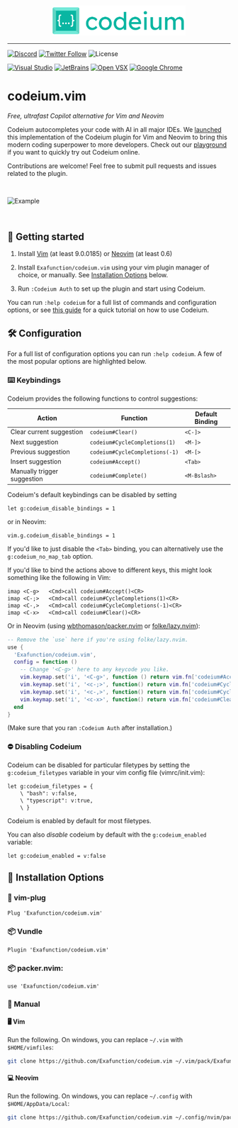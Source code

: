<p align="center">
  <img width="300" alt="Codeium" src="codeium.svg"/>
</p>

---

[![Discord](https://img.shields.io/discord/1027685395649015980?label=community&color=5865F2&logo=discord&logoColor=FFFFFF)](https://discord.gg/3XFf78nAx5)
[![Twitter Follow](https://img.shields.io/badge/style--blue?style=social&logo=twitter&label=Follow%20%40codeiumdev)](https://twitter.com/intent/follow?screen_name=codeiumdev)
![License](https://img.shields.io/github/license/Exafunction/codeium.vim)

[![Visual Studio](https://img.shields.io/visual-studio-marketplace/d/Codeium.codeium?label=Visual%20Studio&logo=visualstudio)](https://marketplace.visualstudio.com/items?itemName=Codeium.codeium)
[![JetBrains](https://img.shields.io/jetbrains/plugin/d/20540?label=JetBrains)](https://plugins.jetbrains.com/plugin/20540-codeium/)
[![Open VSX](https://img.shields.io/open-vsx/dt/Codeium/codeium?label=Open%20VSX)](https://open-vsx.org/extension/Codeium/codeium)
[![Google Chrome](https://img.shields.io/chrome-web-store/users/hobjkcpmjhlegmobgonaagepfckjkceh?label=Google%20Chrome&logo=googlechrome&logoColor=FFFFFF)](https://chrome.google.com/webstore/detail/codeium/hobjkcpmjhlegmobgonaagepfckjkceh)

# codeium.vim

_Free, ultrafast Copilot alternative for Vim and Neovim_

Codeium autocompletes your code with AI in all major IDEs. We [launched](https://www.codeium.com/blog/codeium-copilot-alternative-in-vim) this implementation of the Codeium plugin for Vim and Neovim to bring this modern coding superpower to more developers. Check out our [playground](https://www.codeium.com/playground) if you want to quickly try out Codeium online.

Contributions are welcome! Feel free to submit pull requests and issues related to the plugin.

<br />

![Example](https://user-images.githubusercontent.com/1908017/213154744-984b73de-9873-4b85-998f-799d92b28eec.gif)

<br />

## 🚀 Getting started

1. Install [Vim](https://github.com/vim/vim) (at least 9.0.0185) or [Neovim](https://github.com/neovim/neovim/releases/latest) (at
   least 0.6)

2. Install `Exafunction/codeium.vim` using your vim plugin manager of
   choice, or manually. See [Installation Options](#-installation-options) below.

3. Run `:Codeium Auth` to set up the plugin and start using Codeium.

You can run `:help codeium` for a full list of commands and configuration
options, or see [this guide](https://www.codeium.com/vim_tutorial) for a quick tutorial on how to use Codeium.

## 🛠️ Configuration

For a full list of configuration options you can run `:help codeium`.
A few of the most popular options are highlighted below.

### ⌨️ Keybindings

Codeium provides the following functions to control suggestions:

|Action|Function|Default Binding|
|---|---|---|
|Clear current suggestion| `codeium#Clear()` |`<C-]>`|
|Next suggestion| `codeium#CycleCompletions(1)` |`<M-]>`|
|Previous suggestion| `codeium#CycleCompletions(-1)` |`<M-[>`|
|Insert suggestion| `codeium#Accept()` |`<Tab>`|
|Manually trigger suggestion| `codeium#Complete()` |`<M-Bslash>`|

Codeium's default keybindings can be disabled by setting

```vim
let g:codeium_disable_bindings = 1
```

or in Neovim:

```vim
vim.g.codeium_disable_bindings = 1
```

If you'd like to just disable the `<Tab>` binding, you can alternatively
use the `g:codeium_no_map_tab` option.

If you'd like to bind the actions above to different keys, this might look something like the following in Vim:


```vim
imap <C-g>   <Cmd>call codeium#Accept()<CR>
imap <C-;>   <Cmd>call codeium#CycleCompletions(1)<CR>
imap <C-,>   <Cmd>call codeium#CycleCompletions(-1)<CR>
imap <C-x>   <Cmd>call codeium#Clear()<CR>
```

Or in Neovim (using [wbthomason/packer.nvim](https://github.com/wbthomason/packer.nvim#specifying-plugins) or [folke/lazy.nvim](https://github.com/folke/lazy.nvim)):

```lua
-- Remove the `use` here if you're using folke/lazy.nvim.
use {
  'Exafunction/codeium.vim',
  config = function ()
    -- Change '<C-g>' here to any keycode you like.
    vim.keymap.set('i', '<C-g>', function () return vim.fn['codeium#Accept']() end, { expr = true })
    vim.keymap.set('i', '<c-;>', function() return vim.fn['codeium#CycleCompletions'](1) end, { expr = true })
    vim.keymap.set('i', '<c-,>', function() return vim.fn['codeium#CycleCompletions'](-1) end, { expr = true })
    vim.keymap.set('i', '<c-x>', function() return vim.fn['codeium#Clear']() end, { expr = true })
  end
}
```

(Make sure that you ran `:Codeium Auth` after installation.)


### ⛔ Disabling Codeium

Codeium can be disabled for particular filetypes by setting the
`g:codeium_filetypes` variable in your vim config file (vimrc/init.vim):

```vim
let g:codeium_filetypes = {
    \ "bash": v:false,
    \ "typescript": v:true,
    \ }
```

Codeium is enabled by default for most filetypes.

You can also _disable_ codeium by default with the `g:codeium_enabled`
variable:

```vim
let g:codeium_enabled = v:false
```


## 💾 Installation Options

### 🔌 vim-plug

```vim
Plug 'Exafunction/codeium.vim'
```

### 📦 Vundle

```vim
Plugin 'Exafunction/codeium.vim'
```

### 📦 packer.nvim:

```vim
use 'Exafunction/codeium.vim'
```

### 💪 Manual

#### 🖥️ Vim

Run the following. On windows, you can replace `~/.vim` with
`$HOME/vimfiles`:

```bash
git clone https://github.com/Exafunction/codeium.vim ~/.vim/pack/Exafunction/start/codeium.vim
```

#### 💻 Neovim

Run the following. On windows, you can replace `~/.config` with
`$HOME/AppData/Local`:

```bash
git clone https://github.com/Exafunction/codeium.vim ~/.config/nvim/pack/Exafunction/start/codeium.vim
```

